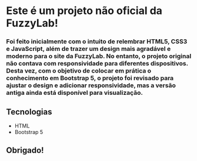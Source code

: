 # Este é um projeto não oficial da FuzzyLab!
### Foi feito inicialmente com o intuito de relembrar HTML5, CSS3 e JavaScript, além de trazer um design mais agradável e moderno para o site da FuzzyLab. No entanto, o projeto original não contava com responsividade para diferentes dispositivos. Desta vez, com o objetivo de colocar em prática o conhecimento em Bootstrap 5, o projeto foi revisado para ajustar o design e adicionar responsividade, mas a versão antiga ainda está disponível para visualização.

## Tecnologias

- HTML
- Bootstrap 5

## Obrigado!